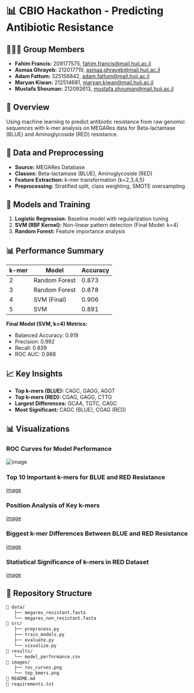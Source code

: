 # 📊 CBIO Hackathon - Predicting Antibiotic Resistance

## 🧑‍🤝‍🧑 Group Members
- **Fahim Francis:** 209177575, fahim.francis@mail.huji.ac.il
- **Asmaa Ghrayeb:** 212017719, asmaa.ghrayeb@mail.huji.ac.il
- **Adam Fattum:** 325156842, adam.fattum@mail.huji.ac.il
- **Maryan Kiwan:** 212514681, maryan.kiwan@mail.huji.ac.il
- **Mustafa Shouman:** 212092613, mustafa.shouman@mail.huji.ac.il

## 📝 Overview
Using machine learning to predict antibiotic resistance from raw genomic sequences with k-mer analysis on MEGARes data for Beta-lactamase (BLUE) and Aminoglycoside (RED) resistance.

## 💾 Data and Preprocessing
- **Source:** MEGARes Database  
- **Classes:** Beta-lactamase (BLUE), Aminoglycoside (RED)  
- **Feature Extraction:** k-mer transformation (k=2,3,4,5)  
- **Preprocessing:** Stratified split, class weighting, SMOTE oversampling

## 🤖 Models and Training
1. **Logistic Regression:** Baseline model with regularization tuning  
2. **SVM (RBF Kernel):** Non-linear pattern detection (Final Model: k=4)  
3. **Random Forest:** Feature importance analysis

## 📊 Performance Summary
| k-mer | Model           | Accuracy |
|------|-----------------|----------|
| 2    | Random Forest   | 0.873    |
| 3    | Random Forest   | 0.878    |
| 4    | SVM (Final)    | 0.906    |
| 5    | SVM            | 0.891    |

**Final Model (SVM, k=4) Metrics:**  
- Balanced Accuracy: 0.919  
- Precision: 0.992  
- Recall: 0.839  
- ROC AUC: 0.988

## 📈 Key Insights
- **Top k-mers (BLUE):** CAGC, GAGG, AGGT  
- **Top k-mers (RED):** CGAG, GAGG, CTTG  
- **Largest Differences:** GCAA, TGTC, CAGC  
- **Most Significant:** CAGC (BLUE), CGAG (RED)
## 📊 Visualizations

### ROC Curves for Model Performance
![image](https://github.com/user-attachments/assets/bd75dae2-d028-46ce-b76d-3c566a2f7f12)



### Top 10 Important k-mers for BLUE and RED Resistance
[image](https://github.com/user-attachments/assets/5cadb732-1784-4f80-b19a-cc5317579055)



### Position Analysis of Key k-mers
[image](https://github.com/user-attachments/assets/57fb6d85-64d8-4f20-9639-a48a6c098fb7)



### Biggest k-mer Differences Between BLUE and RED Resistance
[image](https://github.com/user-attachments/assets/fa60f8fd-0c9d-41ad-b962-a0547b90e09b)


### Statistical Significance of k-mers in RED Dataset
[image](https://github.com/user-attachments/assets/0b0e4036-b188-4b71-8125-6b38c23878ad)


## 📂 Repository Structure
```bash
📂 data/
   ├── megares_resistant.fasta
   └── megares_non_resistant.fasta
📂 src/
   ├── preprocess.py
   ├── train_models.py
   ├── evaluate.py
   └── visualize.py
📂 results/
   └── model_performance.csv
📂 images/
   ├── roc_curves.png
   └── top_kmers.png
📄 README.md
📄 requirements.txt
